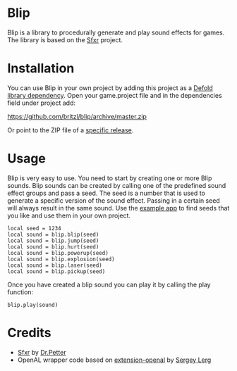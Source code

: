 # Blip
Blip is a library to procedurally generate and play sound effects for games. The library is based on the [Sfxr](https://github.com/grimfang4/sfxr) project.

# Installation
You can use Blip in your own project by adding this project as a [Defold library dependency](http://www.defold.com/manuals/libraries/). Open your game.project file and in the dependencies field under project add:

https://github.com/britzl/blip/archive/master.zip

Or point to the ZIP file of a [specific release](https://github.com/britzl/blip/releases).

# Usage
Blip is very easy to use. You need to start by creating one or more Blip sounds. Blip sounds can be created by calling one of the predefined sound effect groups and pass a seed. The seed is a number that is used to generate a specific version of the sound effect. Passing in a certain seed will always result in the same sound. Use the [example app](example/) to find seeds that you like and use them in your own project.

	local seed = 1234
	local sound = blip.blip(seed)
	local sound = blip.jump(seed)
	local sound = blip.hurt(seed)
	local sound = blip.powerup(seed)
	local sound = blip.explosion(seed)
	local sound = blip.laser(seed)
	local sound = blip.pickup(seed)

 Once you have created a blip sound you can play it by calling the play function:

 	blip.play(sound)

# Credits
* [Sfxr](https://github.com/grimfang4/sfxr) by [Dr.Petter](http://www.drpetter.se/)
* OpenAL wrapper code based on [extension-openal](https://github.com/Lerg/extension-openal) by [Sergey Lerg](https://github.com/Lerg)
